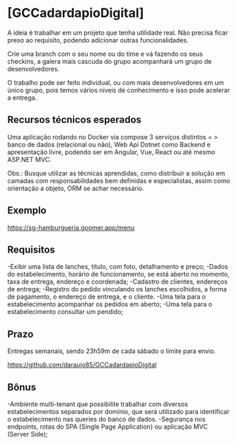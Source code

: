 # [GCCadardapioDigital]


A ideia é trabalhar em um projeto que tenha utilidade real. Não precisa ficar preso ao requisito, podendo adicionar outras funcionalidades. 

Crie uma branch com o seu nome ou do time e vá fazendo os seus checkins, a galera mais cascuda do grupo acompanhará um grupo de desenvolvedores.

O trabalho pode ser feito individual, ou com mais desenvolvedores em um único grupo, pois temos vários níveis de conhecimento e isso pode acelerar a entrega.


## Recursos técnicos esperados

Uma aplicação rodando no Docker via compose 3 serviços distintos = > banco de dados (relacional ou não), Web Api Dotnet como Backend e apresentação livre, podendo ser em Angular, Vue, React ou até mesmo ASP.NET MVC.

Obs.: Busque utilizar as técnicas aprendidas, como distribuir a solução em camadas com responsabilidades bem definidas e especialistas, assim como orientação a objeto, ORM se achar necessário.

## Exemplo

https://sg-hamburgueria.goomer.app/menu

## Requisitos

 -Exibir uma lista de lanches, título, com foto, detalhamento e preço;
 -Dados do estabelecimento, horário de funcionamento, se está aberto no momento, taxa de entrega, endereço e coordenada;
 -Cadastro de clientes, endereços de entrega;
 -Registro do pedido vinculando os lanches escolhidos, a forma de pagamento, o endereço de entrega, e o cliente.
 -Uma tela para o estabelecimento acompanhar os pedidos em aberto;
 -Uma tela para o estabelecimento consultar um pendido;	

## Prazo

Entregas semanais, sendo 23h59m de cada sábado o limite para envio.

https://github.com/daraujo85/GCCadardapioDigital


## Bônus

 -Ambiente multi-tenant que possibilite trabalhar com diversos estabelecimentos separados por domínio, que será utilizado para identificar o estabelecimento nas queries do banco de dados.
 -Segurança nos endpoints, rotas do SPA (Single Page Application) ou aplicação MVC (Server Side);